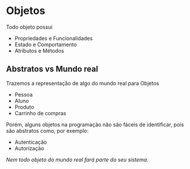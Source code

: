 # Objetos
Todo objeto possui
- Propriedades e Funcionalidades
- Estado e Comportamento
- Atributos e Métodos

## Abstratos vs Mundo real
Trazemos a representação de algo do mundo real para Objetos
- Pessoa
- Aluno
- Produto
- Carrinho de compras

Porém, alguns objetos na programação não são fáceis de identificar, pois são abstratos como, por exemplo:
- Autenticação
- Autorização

*Nem todo objeto do mundo real fará parte do seu sistema.*